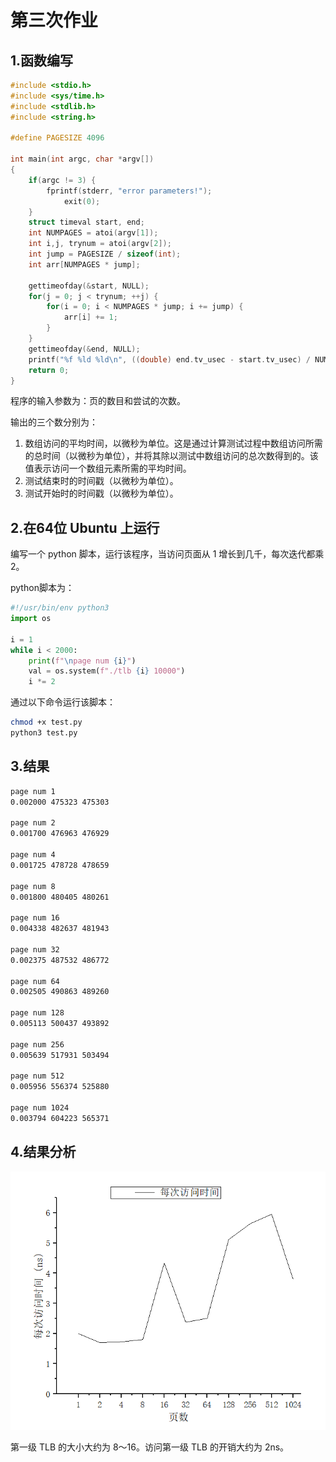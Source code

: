 # 第三次作业

## 1.函数编写

```c
#include <stdio.h>
#include <sys/time.h>
#include <stdlib.h>
#include <string.h>

#define PAGESIZE 4096
  
int main(int argc, char *argv[])
{
	if(argc != 3) {
		fprintf(stderr, "error parameters!");
			exit(0);
	}
	struct timeval start, end;
	int NUMPAGES = atoi(argv[1]);
	int i,j, trynum = atoi(argv[2]);
	int jump = PAGESIZE / sizeof(int);
	int arr[NUMPAGES * jump];

	gettimeofday(&start, NULL);
	for(j = 0; j < trynum; ++j) {
		for(i = 0; i < NUMPAGES * jump; i += jump) {
			arr[i] += 1;
		}
	}
	gettimeofday(&end, NULL);
	printf("%f %ld %ld\n", ((double) end.tv_usec - start.tv_usec) / NUMPAGES / trynum, end.tv_usec, start.tv_usec);
	return 0;
}
```

程序的输入参数为：页的数目和尝试的次数。

输出的三个数分别为：

1. 数组访问的平均时间，以微秒为单位。这是通过计算测试过程中数组访问所需的总时间（以微秒为单位），并将其除以测试中数组访问的总次数得到的。该值表示访问一个数组元素所需的平均时间。
2. 测试结束时的时间戳（以微秒为单位）。
3. 测试开始时的时间戳（以微秒为单位）。

## 2.在64位 Ubuntu 上运行

编写一个 python 脚本，运行该程序，当访问页面从 1 增长到几千，每次迭代都乘 2。

python脚本为：

```python
#!/usr/bin/env python3
import os

i = 1
while i < 2000:
    print(f"\npage num {i}")
    val = os.system(f"./tlb {i} 10000")
    i *= 2
```

通过以下命令运行该脚本：

```bash
chmod +x test.py
python3 test.py
```

## 3.结果

```txt
page num 1
0.002000 475323 475303

page num 2
0.001700 476963 476929

page num 4
0.001725 478728 478659

page num 8
0.001800 480405 480261

page num 16
0.004338 482637 481943

page num 32
0.002375 487532 486772

page num 64
0.002505 490863 489260

page num 128
0.005113 500437 493892

page num 256
0.005639 517931 503494

page num 512
0.005956 556374 525880

page num 1024
0.003794 604223 565371
```

## 4.结果分析

![image-20230425212312325](第三次作业.assets/image-20230425212312325.png)

第一级 TLB 的大小大约为 8～16。访问第一级 TLB 的开销大约为 2ns。

